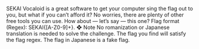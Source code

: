 SEKAI
Vocaloid is a great software to get your computer sing the flag out to you, but what if you can’t afford it? No worries, there are plenty of other free tools you can use. How about — let’s say — this one?
Flag format (Regex): SEKAI\{[A-Z0-9]+\}.
❖ Note
No romanization or Japanese translation is needed to solve the challenge. The flag you find will satisfy the flag regex. The flag in Japanese is a fake flag.

